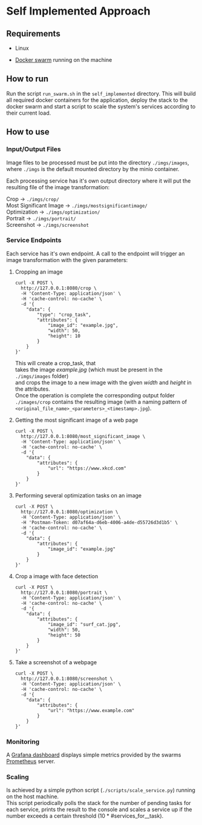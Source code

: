 # Self Implemented Approach


## Requirements

* Linux

* [Docker swarm](https://www.python.org/download/releases/3.0/) running on the machine

## How to run

Run the script `run_swarm.sh` in the `self_implemented` directory. 
This will build all required docker containers for the application, deploy the stack to the docker swarm 
and start a script to scale the system's services according to their current load. 

## How to use

### Input/Output Files

Image files to be processed must be put into the directory `./imgs/images`, 
where `./imgs` is the default mounted directory by the minio container.

Each processing service has it's own output directory where it will put the resulting file of the image transformation:

Crop -> `./imgs/crop/`  
Most Significant Image -> `./imgs/mostsignificantimage/`  
Optimization -> `./imgs/optimization/`  
Portrait -> `./imgs/portrait/`  
Screenshot -> `./imgs/screenshot`  


### Service Endpoints

Each service has it's own endpoint. A call to the endpoint will trigger an image transformation with the given parameters:

1. Cropping an image
    ```
    curl -X POST \
      http://127.0.0.1:8080/crop \
      -H 'Content-Type: application/json' \
      -H 'cache-control: no-cache' \
      -d '{
        "data": {
            "type": "crop_task",
            "attributes": {
                "image_id": "example.jpg",
                "width": 50,
                "height": 10
            }
        }
    }'
    ```
    
    This will create a crop_task, that   
    takes the image *example.jpg* (which must be present in the `./imgs/images` folder)  
    and crops the image to a new image with the given *width* and *height* in the attributes.  
    Once the operation is complete the corresponding output folder `./images/crop` contains the resulting image 
    (with a naming pattern of `<original_file_name>_<parameters>_<timestamp>.jpg`).

2. Getting the most significant image of a web page
    ```
    curl -X POST \
      http://127.0.0.1:8080/most_significant_image \
      -H 'Content-Type: application/json' \
      -H 'cache-control: no-cache' \
      -d '{
        "data": {
            "attributes": {
                "url": "https://www.xkcd.com"
            }
        }
    }'
    ```

3. Performing several optimization tasks on an image
    ```
    curl -X POST \
      http://127.0.0.1:8080/optimization \
      -H 'Content-Type: application/json' \
      -H 'Postman-Token: d07af64a-d6eb-4006-a4de-d55726d3d1b5' \
      -H 'cache-control: no-cache' \
      -d '{
        "data": {
            "attributes": {
                "image_id": "example.jpg"
            }
        }
    }'
    ```

4. Crop a image with face detection
    ```
    curl -X POST \
      http://127.0.0.1:8080/portrait \
      -H 'Content-Type: application/json' \
      -H 'cache-control: no-cache' \
      -d '{
        "data": {
            "attributes": {
                "image_id": "surf_cat.jpg",
                "width": 50,
                "height": 50
            }
        }
    }'
    ```

5. Take a screenshot of a webpage
    ```
    curl -X POST \
      http://127.0.0.1:8080/screenshot \
      -H 'Content-Type: application/json' \
      -H 'cache-control: no-cache' \
      -d '{
        "data": {
            "attributes": {
                "url": "https://www.example.com"
            }
        }
    }'
    ```

### Monitoring

A [Grafana dashboard](`http://127.0.0.1:3000`) displays simple metrics provided by the swarms [Prometheus](http://127.0.0.1:9000) server.

### Scaling

Is achieved by a simple python script (`./scripts/scale_service.py`) running on the host machine.  
This script periodically polls the stack for the number of pending tasks for each service, prints the result to the console and scales a service up if the number exceeds a certain threshold (10 * #services_for__task). 
